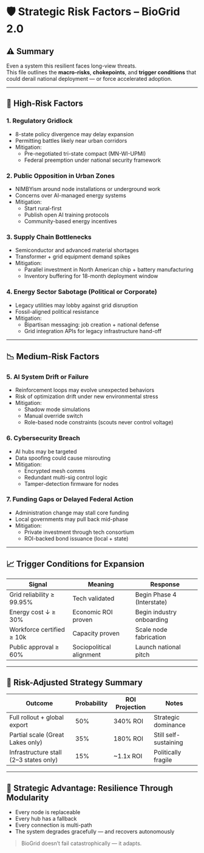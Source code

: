 # 🛡️ Strategic Risk Factors – BioGrid 2.0

## ⚠️ Summary

Even a system this resilient faces long-view threats.  
This file outlines the **macro-risks**, **chokepoints**, and **trigger conditions** that could derail national deployment — or force accelerated adoption.

---

## 🧨 High-Risk Factors

### 1. **Regulatory Gridlock**
- 8-state policy divergence may delay expansion
- Permitting battles likely near urban corridors
- Mitigation:
  - Pre-negotiated tri-state compact (MN-WI-UPMI)
  - Federal preemption under national security framework

### 2. **Public Opposition in Urban Zones**
- NIMBYism around node installations or underground work
- Concerns over AI-managed energy systems
- Mitigation:
  - Start rural-first
  - Publish open AI training protocols
  - Community-based energy incentives

### 3. **Supply Chain Bottlenecks**
- Semiconductor and advanced material shortages
- Transformer + grid equipment demand spikes
- Mitigation:
  - Parallel investment in North American chip + battery manufacturing
  - Inventory buffering for 18-month deployment window

### 4. **Energy Sector Sabotage (Political or Corporate)**
- Legacy utilities may lobby against grid disruption
- Fossil-aligned political resistance
- Mitigation:
  - Bipartisan messaging: job creation + national defense
  - Grid integration APIs for legacy infrastructure hand-off

---

## 📉 Medium-Risk Factors

### 5. **AI System Drift or Failure**
- Reinforcement loops may evolve unexpected behaviors
- Risk of optimization drift under new environmental stress
- Mitigation:
  - Shadow mode simulations
  - Manual override switch
  - Role-based node constraints (scouts never control voltage)

### 6. **Cybersecurity Breach**
- AI hubs may be targeted
- Data spoofing could cause misrouting
- Mitigation:
  - Encrypted mesh comms
  - Redundant multi-sig control logic
  - Tamper-detection firmware for nodes

### 7. **Funding Gaps or Delayed Federal Action**
- Administration change may stall core funding
- Local governments may pull back mid-phase
- Mitigation:
  - Private investment through tech consortium
  - ROI-backed bond issuance (local + state)

---

## 📈 Trigger Conditions for Expansion

| Signal | Meaning | Response |
|--------|---------|----------|
| Grid reliability ≥ 99.95% | Tech validated | Begin Phase 4 (Interstate) |
| Energy cost ↓ ≥ 30% | Economic ROI proven | Begin industry onboarding |
| Workforce certified ≥ 10k | Capacity proven | Scale node fabrication |
| Public approval ≥ 60% | Sociopolitical alignment | Launch national pitch |

---

## 🧮 Risk-Adjusted Strategy Summary

| Outcome | Probability | ROI Projection | Notes |
|---------|-------------|----------------|-------|
| Full rollout + global export | 50% | 340% ROI | Strategic dominance |
| Partial scale (Great Lakes only) | 35% | 180% ROI | Still self-sustaining |
| Infrastructure stall (2–3 states only) | 15% | ~1.1x ROI | Politically fragile |

---

## 🧠 Strategic Advantage: Resilience Through Modularity

- Every node is replaceable  
- Every hub has a fallback  
- Every connection is multi-path  
- The system degrades gracefully — and recovers autonomously

> BioGrid doesn’t fail catastrophically — it adapts.
